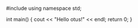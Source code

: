 #include <iostream>
using namespace std;

int main()
{
	cout << "Hello otus!" << endl;
	return 0;
}
